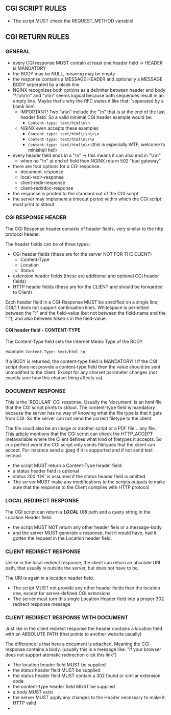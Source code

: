 
## CGI SCRIPT RULES

- The script MUST check the REQUEST_METHOD variable!

## CGI RETURN RULES

###  GENERAL

- every CGI response MUST contain at least one header field -> HEADER is MANDATORY
- the BODY may be NULL, meaning may be empty 
- the response contains a MESSAGE HEADER and optionally a MESSAGE BODY seperated by a blank line
- NGINX recognizes both options as a delimiter between header and body "\r\n\r\n" and "\n\n"
seems logical because both sequences result in an empty line. Maybe that's why 
the RFC states it like that: 'seperated by a blank line'.
    - IMPORTANT! Two "\n\n" include the "\n" that is at the end of the last header field.
    So a valid minimal CGI header example would be:
        - ```Content-type: text/html\n\n```
    - NGINX even accepts these examples
        - ```Content-type: text/html\r\n\r\n```
        - ```Content-type: text/html\n\r\n```
        - ```Content-type: text/html\n\r``` (this is especially WTF, welcome to minishell hell)
- every header field ends in a "\n" -> this means it can also end in "\r\n"
    - when no "\n" at end of field then NGINX return 502 "bad gateway"
- there are four options for a CGI response:
    - document-response
    - local-redir-response
    - client-redir-response
    - client-redirdoc-response
- the response is printed to the standard out of the CGI script
- the server may implement a timeout period within which the CGI script must print to stdout

### CGI RESPONSE HEADER

The CGI Response header consists of header fields, very similar to the http protocol header.

The header fields can be of three types:
- CGI header fields (these are for the server NOT FOR THE CLIENT)
    - Content-Type
    - Location
    - Status
- extension header fields (these are additional and optional CGI header fields)
- HTTP header fields (these are for the CLIENT and should be forwarded to Client)

Each header field in a CGI-Response MUST be specified on a single line; CGI/1.1 does not
support continuation lines.  Whitespace is permitted between the ":"
and the field-value (but not between the field-name and the ":"), and
also between token s in the field-value.

#### CGI header field - CONTENT-TYPE

The Content-Type field sets the Internet Media Type of the BODY.

example: ``` Content-Type: text/html \n ```

If a BODY is returned, the content-type field is MANDATORY!!! If the CGI script
does not provide a content-type field then the value should be sent
unmodified to the client. Except for any charset parameter changes
(not exactly sure how this charset thing affects us).

### DOCUMENT RESPONSE

This is the 'REGULAR' CGI response. Usually the 'document' is an html file
that the CGI script prints to stdout. The content-type field is mandatory because
the server has no way of knowing what the file type is that it gets from CGI.
So the server can not send the correct filetype to the client.

The file could also be an image or another script or a PDF file... any file.
[This article](https://www.oreilly.com/library/view/cgi-programming-on/9781565921689/06_chapter-03.html)
mentions that the CGI script can check the HTTP_ACCEPT metavariable where the Client
defines what kind of filetypes it accepts. So in a perfect world the CGI script
only sends filetypes that the client can accept. For instance send a .jpeg if it
is supported and if not send text instead.
    

- the script MUST return a Content-Type header field.
- a status header field is optional
- status 200 'OK' is assumed if the status header field is omitted
- The server MUST make any modifications to the scripts outputs to make sure that 
the response to the Client complies with HTTP protocol

### LOCAL REDIRECT RESPONSE

The CGI script can return a ***LOCAL*** URI path and a query string in the
Location Header field.

- the script MUST NOT return any other header fiels or a message-body
- and the server MUST generate a response, that it would have, had it gotten
the request in the Location header field.

### CLIENT REDIRECT RESPONSE

Unlike in the local redirect response, the client can return an absolute URI path,
that usually is outside the server, but does not have to be.

The URI is again in a location header field.

- The script MUST not provide any other header fields than the location one,
except for server-defined CGI extensions 
- The server must turn this single Location Header field into a proper
302 redirect response message

### CLIENT REDIRECT RESPONSE WITH DOCUMENT

Just like in the client redirect response the header contains a location field
with an ABSOLUTE PATH (that points to another website usually)

The difference is that here a document is attached. Meaning the CGI response
contains a body. (usually this is a message like: "if your browser does not
support atomatic redirection click this link")

- The location header field MUST be supplied
- the status header field MUST be supplied
- the status header field MUST contain a 302 found or similar extension code
- the content-type header field MUST be supplied
- a body MUST exist
- the server MUST apply any changes to the Header necessary to make it HTTP valid
- 





